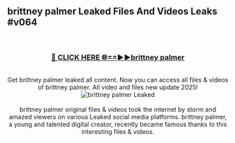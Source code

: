 ## brittney palmer Leaked Files And Videos Leaks #v064
<br>
<div align="center">
<h3><a href="https://watchclip.my.id/brittney palmer" rel="nofollow">🔴 CLICK HERE 🌐==►►brittney palmer</a></h3>
<br>
Get brittney palmer leaked all content. Now you can access all files & videos of brittney palmer. All video and files new update 2025!
<br>
<a href="https://watchclip.my.id/brittney palmer" rel="nofollow" data-target="animated-image.originalLink"><img src="https://i.ibb.co.com/WyWwxjT/player-gif2.gif" alt="brittney palmer Leaked" style="max-width: 100%; display: inline-block;" data-target="animated-image.originalImage"></a>
<br><br>
brittney palmer original files & videos took the internet by storm and amazed viewers on various Leaked social media platforms. brittney palmer, a young and talented digital creator, recently became famous thanks to this interesting files & videos.
</div>
<br>